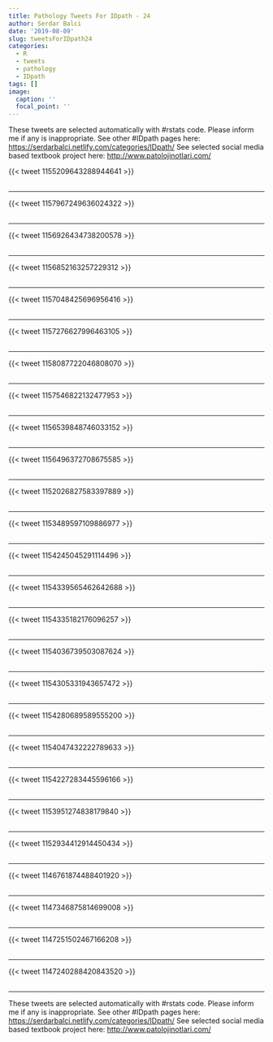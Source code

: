 ```yaml
---
title: Pathology Tweets For IDpath - 24
author: Serdar Balci
date: '2019-08-09'
slug: tweetsForIDpath24
categories:
  - R
  - tweets
  - pathology
  - IDpath
tags: []
image:
  caption: ''
  focal_point: ''
---
```



These tweets are selected automatically with #rstats code. Please inform me if any is inappropriate.
See other #IDpath pages here: https://serdarbalci.netlify.com/categories/IDpath/ 
See selected social media based textbook project here: http://www.patolojinotlari.com/

{{< tweet 1155209643288944641 >}}
<br>
<br>
<hr>
{{< tweet 1157967249636024322 >}}
<br>
<br>
<hr>
{{< tweet 1156926434738200578 >}}
<br>
<br>
<hr>
{{< tweet 1156852163257229312 >}}
<br>
<br>
<hr>
{{< tweet 1157048425696956416 >}}
<br>
<br>
<hr>
{{< tweet 1157276627996463105 >}}
<br>
<br>
<hr>
{{< tweet 1158087722046808070 >}}
<br>
<br>
<hr>
{{< tweet 1157546822132477953 >}}
<br>
<br>
<hr>
{{< tweet 1156539848746033152 >}}
<br>
<br>
<hr>
{{< tweet 1156496372708675585 >}}
<br>
<br>
<hr>
{{< tweet 1152026827583397889 >}}
<br>
<br>
<hr>
{{< tweet 1153489597109886977 >}}
<br>
<br>
<hr>
{{< tweet 1154245045291114496 >}}
<br>
<br>
<hr>
{{< tweet 1154339565462642688 >}}
<br>
<br>
<hr>
{{< tweet 1154335182176096257 >}}
<br>
<br>
<hr>
{{< tweet 1154036739503087624 >}}
<br>
<br>
<hr>
{{< tweet 1154305331943657472 >}}
<br>
<br>
<hr>
{{< tweet 1154280689589555200 >}}
<br>
<br>
<hr>
{{< tweet 1154047432222789633 >}}
<br>
<br>
<hr>
{{< tweet 1154227283445596166 >}}
<br>
<br>
<hr>
{{< tweet 1153951274838179840 >}}
<br>
<br>
<hr>
{{< tweet 1152934412914450434 >}}
<br>
<br>
<hr>
{{< tweet 1146761874488401920 >}}
<br>
<br>
<hr>
{{< tweet 1147346875814699008 >}}
<br>
<br>
<hr>
{{< tweet 1147251502467166208 >}}
<br>
<br>
<hr>
{{< tweet 1147240288420843520 >}}
<br>
<br>
<hr>


These tweets are selected automatically with #rstats code. Please inform me if any is inappropriate.
See other #IDpath pages here: https://serdarbalci.netlify.com/categories/IDpath/ 
See selected social media based textbook project here: http://www.patolojinotlari.com/
